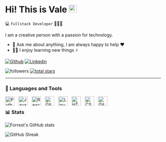 # Hi! This is Vale <a><img src="https://media.giphy.com/media/hvRJCLFzcasrR4ia7z/giphy.gif" width="25px"></a>

💻 `Fullstack Developer` 👨🏽‍💻

I am a creative person with a passion for technology.

- 💬 Ask me about anything, I am always happy to help ❤️
- 🐱‍👓 I enjoy learning new things ⚡

[![Github](https://img.shields.io/badge/-Github-000?logo=Github&logoColor=white&style=for-the-badge)](https://github.com/valecurcio)
[![Linkedin](https://img.shields.io/badge/-LinkedIn-blue?style=for-the-badge&logo=Linkedin&logoColor=white)](https://www.linkedin.com/in/valecurcio/)

   <p align="left">
         <img alt="followers" title="Follow me on Github" src="https://custom-icon-badges.demolab.com/github/followers/valecurcio?color=236ad3&labelColor=1155ba&style=for-the-badge&logo=person-add&label=Follow&logoColor=white"/></a>
      <a href="https://github.com/valecurcio?tab=repositories&sort=stargazers">
         <img alt="total stars" title="Total stars on GitHub" src="https://custom-icon-badges.demolab.com/github/stars/valecurcio?color=55960c&style=for-the-badge&labelColor=488207&logo=star"/></a>
   </p>

---

### 🧰 Languages and Tools
<img align="left" alt="Python" width="30px" style="padding-right:10px;" src="https://cdn.jsdelivr.net/gh/devicons/devicon/icons/python/python-plain.svg" />
<img align="left" alt="JavaScript" width="30px" style="padding-right:10px;" src="https://cdn.jsdelivr.net/gh/devicons/devicon/icons/javascript/javascript-plain.svg" />
<img align="left" alt="React" width="30px" style="padding-right:10px;" src="https://cdn.jsdelivr.net/gh/devicons/devicon/icons/react/react-original.svg" />
<img align="left" alt="Git" width="30px" style="padding-right:10px;" src="https://cdn.jsdelivr.net/gh/devicons/devicon/icons/git/git-original.svg" />
<img align="left" alt="Linux" width="30px" style="padding-right:10px;" src="https://cdn.jsdelivr.net/gh/devicons/devicon/icons/linux/linux-original.svg" />
<img align="left" alt="HTML" width="30px" style="padding-right:10px;" src="https://cdn.jsdelivr.net/gh/devicons/devicon/icons/html5/html5-plain.svg" />
<img align="left" alt="CSS" width="30px" style="padding-right:10px;" src="https://cdn.jsdelivr.net/gh/devicons/devicon/icons/css3/css3-plain.svg" />
<img align="left" alt="GitHub" width="30px" style="padding-right:10px;" src="https://cdn.jsdelivr.net/gh/devicons/devicon/icons/github/github-original.svg" />
<br />

### 📊 Stats

![Forrest's GitHub stats](https://github-readme-stats.vercel.app/api?username=valecurcio&show_icons=true&theme=gruvbox)

![GitHub Streak](https://streak-stats.demolab.com/?user=valecurcio&theme=gruvbox&border_radius=4.5)
